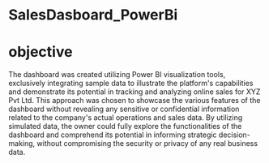 # SalesDasboard_PowerBi

# objective

The dashboard was created utilizing Power BI visualization tools, exclusively integrating sample data to illustrate the platform's capabilities and demonstrate its potential in tracking and analyzing online sales for XYZ Pvt Ltd. This approach was chosen to showcase the various features of the dashboard without revealing any sensitive or confidential information related to the company's actual operations and sales data. By utilizing simulated data, the owner could fully explore the functionalities of the dashboard and comprehend its potential in informing strategic decision-making, without compromising the security or privacy of any real business data.
